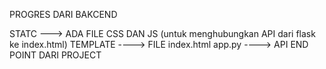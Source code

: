 PROGRES DARI BAKCEND 

STATC ---> ADA FILE CSS DAN JS (untuk menghubungkan API dari flask ke index.html) 
TEMPLATE ----> FILE index.html 
app.py ----> API END POINT DARI PROJECT 

